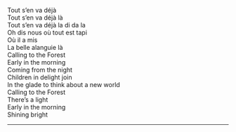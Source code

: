 Tout s’en va déjà  
Tout s’en va déjà là  
Tout s’en va déjà la di da la  
Oh dis nous où tout est tapi  
Où il a mis  
La belle alanguie là  
Calling to the Forest  
Early in the morning  
Coming from the night  
Children in delight join  
In the glade to think about a new world  
Calling to the Forest  
There’s a light  
Early in the morning  
Shining bright  
____